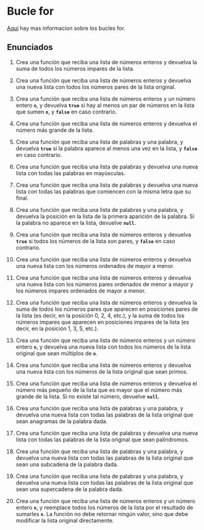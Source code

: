 # Bucle for

[Aqui](https://www.develou.com/for-en-kotlin/) hay mas informacion sobre los bucles for.

## Enunciados

1. Crea una función que reciba una lista de números enteros y devuelva la suma de todos los números impares de la lista.

2. Crea una función que reciba una lista de números enteros y devuelva una nueva lista con todos los números pares de la lista original.
3. Crea una función que reciba una lista de números enteros y un número entero **`n`**, y devuelva **`true`** si hay al menos un par de números en la lista que sumen **`n`**, y **`false`** en caso contrario.
4. Crea una función que reciba una lista de números enteros y devuelva el número más grande de la lista.
5. Crea una función que reciba una lista de palabras y una palabra, y devuelva **`true`** si la palabra aparece al menos una vez en la lista, y **`false`** en caso contrario.
6. Crea una función que reciba una lista de palabras y devuelva una nueva lista con todas las palabras en mayúsculas.
7. Crea una función que reciba una lista de palabras y devuelva una nueva lista con todas las palabras que comiencen con la misma letra que su final.
8. Crea una función que reciba una lista de palabras y una palabra, y devuelva la posición en la lista de la primera aparición de la palabra. Si la palabra no aparece en la lista, devuelve **`null`**.
9. Crea una función que reciba una lista de números enteros y devuelva **`true`** si todos los números de la lista son pares, y **`false`** en caso contrario.
10. Crea una función que reciba una lista de números enteros y devuelva una nueva lista con los números ordenados de mayor a menor.
11. Crea una función que reciba una lista de números enteros y devuelva una nueva lista con los números pares ordenados de menor a mayor y los números impares ordenados de mayor a menor.
12. Crea una función que reciba una lista de números enteros y devuelva la suma de todos los números pares que aparecen en posiciones pares de la lista (es decir, en la posición 0, 2, 4, etc.), y la suma de todos los números impares que aparecen en posiciones impares de la lista (es decir, en la posición 1, 3, 5, etc.).
13. Crea una función que reciba una lista de números enteros y un número entero **`n`**, y devuelva una nueva lista con todos los números de la lista original que sean múltiplos de **`n`**.
14. Crea una función que reciba una lista de números enteros y devuelva una nueva lista con los números de la lista original que sean primos.
15. Crea una función que reciba una lista de números enteros y devuelva el número más pequeño de la lista que es mayor que el número más grande de la lista. Si no existe tal número, devuelve **`null`**.
16. Crea una función que reciba una lista de palabras y una palabra, y devuelva una nueva lista con todas las palabras de la lista original que sean anagramas de la palabra dada.
17. Crea una función que reciba una lista de palabras y devuelva una nueva lista con todas las palabras de la lista original que sean palíndromos.
18. Crea una función que reciba una lista de palabras y una palabra, y devuelva una nueva lista con todas las palabras de la lista original que sean una subcadena de la palabra dada.
19. Crea una función que reciba una lista de palabras y una palabra, y devuelva una nueva lista con todas las palabras de la lista original que sean una supercadena de la palabra dada.
20. Crea una función que reciba una lista de números enteros y un número entero **`n`**, y reemplace todos los números de la lista por el resultado de sumarles **`n`**. La función no debe retornar ningún valor, sino que debe modificar la lista original directamente.